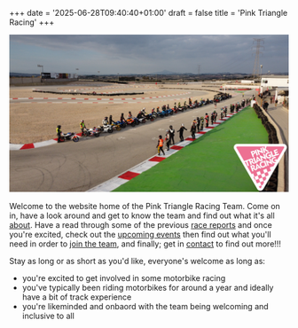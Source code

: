 +++
date = '2025-06-28T09:40:40+01:00'
draft = false
title = 'Pink Triangle Racing'
+++

![](Fortuna.jpg)

Welcome to the website home of the Pink Triangle Racing Team.  Come on in, have a look around and get to know the team and find out what it's all [about](about).  Have a read through some of the previous [race reports](race_reports) and once you're excited, check out the [upcoming events](upcoming_events) then find out what you'll need in order to [join the team](join_us), and finally; get in [contact](contact) to find out more!!!

Stay as long or as short as you'd like, everyone's welcome as long as:
- you're excited to get involved in some motorbike racing
- you've typically been riding motorbikes for around a year and ideally have a bit of track experience
- you're likeminded and onbaord with the team being welcoming and inclusive to all





